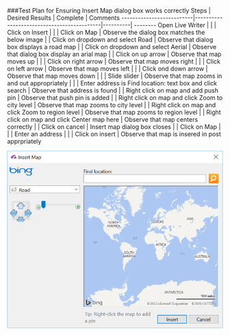 ###Test Plan for Ensuring Insert Map dialog box works correctly
Steps                  | Desired Results                | Complete | Comments
--------------------------|--------------------------------------------|----------| --------
Open Live Writer | | | 
Click on Insert | | |
Click on Map | Observe the dialog box matches the below image | |
Click on dropdown and select Road | Observe that dialog box displays a road map | |
Click on dropdown and select Aerial | Observe that dialog box display an arial map | | 
Click on up arrow | Observe that map moves up | | |
Click on right arrow | Observe that map moves right | | |
Click on left arrow | Observe that map moves left | | |
Click ond down arrow | Observe that map moves down | | |
Slide slider | Observe that map zooms in and out appropriately | | |
Enter address is Find location: text box and click search | Observe that address is found | |
Right click on map and add push pin | Observe that push pin is added | |
Right click on map and click Zoom to city level | Observe that map zooms to city level | | 
Right click on map and click Zoom to region level | Observe that map zooms to region level | |
Right click on map and click Center map here | Observe that map centers correctly | | 
Click on cancel | Insert map dialog box closes | | 
Click on Map | | | 
Enter an address | | |
Click on insert | Observe that map is insered in post apprpriately

![Insert Map](images/mapDialogBox.png)